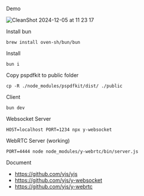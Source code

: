 Demo

![CleanShot 2024-12-05 at 11 23 17](https://github.com/user-attachments/assets/b622e9ef-c2e5-49ec-b3fe-36d9fd95cb0a)

Install bun
```
brew install oven-sh/bun/bun
```

Install
```
bun i
```

Copy pspdfkit to public folder
```
cp -R ./node_modules/pspdfkit/dist/ ./public
```

Client
```
bun dev
```

Websocket Server 
```
HOST=localhost PORT=1234 npx y-websocket
```

WebRTC Server (working)
```
PORT=4444 node node_modules/y-webrtc/bin/server.js
```

Document
- https://github.com/yjs/yjs
- https://github.com/yjs/y-websocket
- https://github.com/yjs/y-webrtc
